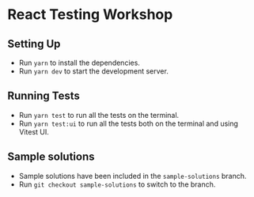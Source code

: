 # React Testing Workshop

## Setting Up

- Run `yarn` to install the dependencies.
- Run `yarn dev` to start the development server.

## Running Tests

- Run `yarn test` to run all the tests on the terminal.
- Run `yarn test:ui` to run all the tests both on the terminal and using Vitest UI.

## Sample solutions

- Sample solutions have been included in the `sample-solutions` branch.
- Run `git checkout sample-solutions` to switch to the branch.
